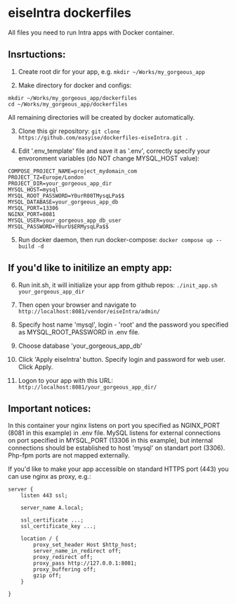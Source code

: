 eiseIntra dockerfiles
===

All files you need to run Intra apps with Docker container.

Insrtuctions:
---

1. Create root dir for your app, e.g. `mkdir ~/Works/my_gorgeous_app`

2. Make directory for docker and configs:

```
mkdir ~/Works/my_gorgeous_app/dockerfiles
cd ~/Works/my_gorgeous_app/dockerfiles
```

All remaining directories will be created by docker automatically.

3. Clone this gir repository: `git clone https://github.com/easyise/dockerfiles-eiseIntra.git .`

4. Edit '.env_template' file and save it as '.env', correctly specify your envoronment variables (do NOT change MYSQL_HOST value):

```
COMPOSE_PROJECT_NAME=project_mydomain_com
PROJECT_TZ=Europe/London
PROJECT_DIR=your_gorgeous_app_dir
MYSQL_HOST=mysql
MYSQL_ROOT_PASSWORD=Y0urR00TMysqLPa$$
MYSQL_DATABASE=your_gorgeous_app_db
MYSQL_PORT=13306
NGINX_PORT=8081
MYSQL_USER=your_gorgeous_app_db_user
MYSQL_PASSWORD=Y0urU$ERMysqLPa$$
```

5. Run docker daemon, then run docker-compose: `docker compose up --build -d`

If you'd like to initilize an empty app:
---

6. Run init.sh, it will initialize your app from github repos: `./init_app.sh your_gorgeous_app_dir`

7. Then open your browser and navigate to `http://localhost:8081/vendor/eiseIntra/admin/`

8. Specify host name 'mysql', login - 'root' and the password you specified as MYSQL_ROOT_PASSWORD in .env file.

9. Choose database 'your_gorgeous_app_db'

10. Click 'Apply eiseIntra' button. Specify login and password for web user. Click Apply.

11. Logon to your app with this URL:  `http://localhost:8081/your_gorgeous_app_dir/`

Important notices:
---

In this container your nginx listens on port you specified as NGINX_PORT (8081 in this example) in .env file.
MySQL listens for external connections on port specified in MYSQL_PORT (13306 in this example), but internal connections should be established to host 'mysql' on standart port (3306).
Php-fpm ports are not mapped externally.

If you'd like to make your app accessible on standard HTTPS port (443) you can use nginx as proxy, e.g.:
```
server {
    listen 443 ssl;

    server_name A.local;

    ssl_certificate ...;
    ssl_certificate_key ...;

    location / {
        proxy_set_header Host $http_host;
        server_name_in_redirect off;
        proxy_redirect off;
        proxy_pass http://127.0.0.1:8081;
        proxy_buffering off;
        gzip off;
    }

}
```
